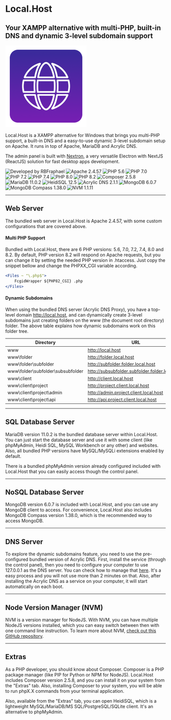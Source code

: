 # Local.Host
## Your XAMPP alternative with multi-PHP, built-in DNS and dynamic 3-level subdomain support

![Local.Host Logo](./modules/gui_src/renderer/public/images/logo.png)

Local.Host is a XAMPP alternative for Windows that brings you multi-PHP support, a built-in DNS and a easy-to-use dynamic 3-level subdomain setup on Apache. It runs in top of Apache, MariaDB and Acrylic DNS.

The admin panel is built with [Nextron](https://github.com/saltyshiomix/nextron), a very versatile Electron with NextJS (ReactJS) solution for fast desktop apps development.

![Developed by RBFraphael](https://badgen.net/badge/developed%20by/rbfraphael/191)
![Apache 2.4.57](https://badgen.net/badge/apache/2.4.57/orange)
![PHP 5.6](https://badgen.net/badge/php/5.6/blue)
![PHP 7.0](https://badgen.net/badge/php/7.0/blue)
![PHP 7.2](https://badgen.net/badge/php/7.2/blue)
![PHP 7.4](https://badgen.net/badge/php/7.4/blue)
![PHP 8.0](https://badgen.net/badge/php/8.0/blue)
![PHP 8.2](https://badgen.net/badge/php/8.2/blue)
![Composer 2.5.8](https://badgen.net/badge/composer/2.5.8/blue)
![MariaDB 11.0.2](https://badgen.net/badge/mariadb/11.0.2/a50)
![HeidiSQL 12.5](https://badgen.net/badge/heidisql/12.5/orange)
![Acrylic DNS 2.1.1](https://badgen.net/badge/acrylic%20dns/2.1.1/gray)
![MongoDB 6.0.7](https://badgen.net/badge/mongodb/6.0.7/green)
![MongoDB Compass 1.38.0](https://badgen.net/badge/mongodb%20compass/1.38.0/green)
![NVM 1.1.11](https://badgen.net/badge/nvm/1.1.11/gray)

* * *

## Web Server

The bundled web server in Local.Host is Apache 2.4.57, with some custom configurations that are covered above.

#### Multi PHP Support

Bundled with Local.Host, there are 6 PHP versions: 5.6, 7.0, 7.2, 7.4, 8.0 and 8.2. By default, PHP version 8.2 will respond on Apache requests, but you can change it by setting the needed PHP version in .htaccess. Just copy the snippet bellow and change the PHPXX\_CGI variable according.

```apache
<Files ~ "\.php$">
    FcgidWrapper ${PHP82_CGI} .php
</Files>
```

#### Dynamic Subdomains

When using the bundled DNS server (Acrylic DNS Proxy), you have a top-level domain http://local.host, and can dynamically create 3-level subdomains just creating folders on the www (the document root directory) folder. The above table explains how dynamic subdomains work on this folder tree.

|Directory|URL|
|----|----|
|www|http://local.host|
|www\\folder|http://folder.local.host|
|www\\folder\\subfolder|http://subfolder.folder.local.host|
|www\\folder\\subfolder\\subsubfolder|http://subsubfolder.subfolder.folder.local.host|
|www\\client|http://client.local.host|
|www\\client\\project|http://project.client.local.host|
|www\\client\\project\\admin|http://admin.project.client.local.host|
|www\\client\\project\\api|http://api.project.client.local.host|

* * *

## SQL Database Server

MariaDB version 11.0.2 is the bundled database server within Local.Host. You can just start the database server and use it with some client (like phpMyAdmin, Heidi SQL, MySQL Workbench or any other) and websites. Also, all bundled PHP versions have MySQL/MySQLi extensions enabled by default. 

There is a bundled phpMyAdmin version already configured included with Local.Host that you can easily access though the control panel.

* * *

## NoSQL Database Server

MongoDB version 6.0.7 is included with Local.Host, and you can use any MongoDB client to access. For convenience, Local.Host also includes MongoDB Compass version 1.38.0, which is the recommended way to access MongoDB.

* * *

## DNS Server

To explore the dynamic subdomains feature, you need to use the pre-configured bundled version of Acrylic DNS. First, install the service (through the control panel), then you need to configure your computer to use 127.0.0.1 as the DNS server. You can check how to manage that [here](https://www.windowscentral.com/how-change-your-pcs-dns-settings-windows-10). It's a easy process and you will not use more than 2 minutes on that. Also, after installing the Acrylic DNS as a service on your computer, it will start automatically on each boot.

* * *

## Node Version Manager (NVM)

NVM is a version manager for NodeJS. With NVM, you can have multiple NodeJS versions installed, which you can easy switch between then with one command line instruction. To learn more about NVM, [check out this GitHub repository](https://github.com/coreybutler/nvm-windows).

* * *

## Extras

As a PHP developer, you should know about Composer. Composer is a PHP package manager (like PIP for Python or NPM for NodeJS). Local.Host includes Composer version 2.5.8, and you can install it on your system from the "Extras" tab. Also, installing Composer to your system, you will be able to run phpX.X commands from your terminal application.

Also, available from the "Extras" tab, you can open HeidiSQL, which is a lightweight MySQL/MariaDB/MS SQL/PostgreSQL/SQLite client. It's an alternative to phpMyAdmin.